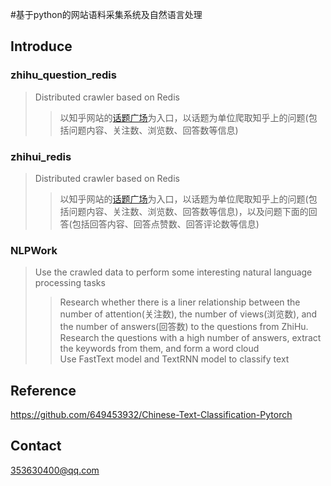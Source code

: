 #基于python的网站语料采集系统及自然语言处理
## Introduce

### zhihu_question_redis

>Distributed crawler based on Redis
>>以知乎网站的[话题广场](https://www.zhihu.com/topics)为入口，以话题为单位爬取知乎上的问题(包括问题内容、关注数、浏览数、回答数等信息)

### zhihui_redis

>Distributed crawler based on Redis
>>以知乎网站的[话题广场](https://www.zhihu.com/topics)为入口，以话题为单位爬取知乎上的问题(包括问题内容、关注数、浏览数、回答数等信息)，以及问题下面的回答(包括回答内容、回答点赞数、回答评论数等信息)

### NLPWork
>Use the crawled data to perform some interesting natural language processing tasks<br>
>>Research whether there is a liner relationship between the number of attention(关注数), the number of views(浏览数), and the number of answers(回答数) to the questions from ZhiHu.
>>Research the questions with a high number of answers, extract the keywords from them, and form a word cloud<br>
>>Use FastText model and TextRNN model to classify text





## Reference
https://github.com/649453932/Chinese-Text-Classification-Pytorch

## Contact
353630400@qq.com<br>
